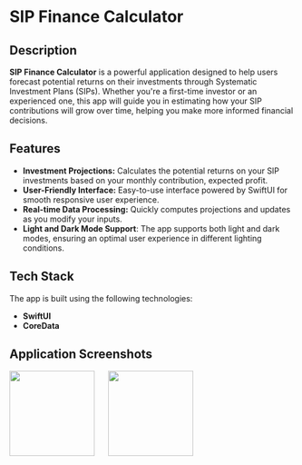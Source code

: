 # SIP Finance Calculator

## Description

**SIP Finance Calculator** is a powerful application designed to help users forecast potential returns on their investments through Systematic Investment Plans (SIPs). Whether you're a first-time investor or an experienced one, this app will guide you in estimating how your SIP contributions will grow over time, helping you make more informed financial decisions.

## Features

- **Investment Projections:** Calculates the potential returns on your SIP investments based on your monthly contribution, expected profit.
- **User-Friendly Interface:** Easy-to-use interface powered by SwiftUI for smooth responsive user experience.
- **Real-time Data Processing:** Quickly computes projections and updates as you modify your inputs.
- **Light and Dark Mode Support**: The app supports both light and dark modes, ensuring an optimal user experience in different lighting conditions.

## Tech Stack

The app is built using the following technologies:

- **SwiftUI**
- **CoreData**

## Application Screenshots

<img src = "https://github.com/user-attachments/assets/8dca3602-7760-4b48-b11c-de93c4f91079" width = 150 style="margin-right: 20px;">
<img src = "https://github.com/user-attachments/assets/4279963c-d4f9-4291-ad78-a9674da5b525" width = 150 style="margin-right: 20px;">

